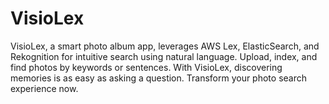 # VisioLex
VisioLex, a smart photo album app, leverages AWS Lex, ElasticSearch, and Rekognition for intuitive search using natural language. Upload, index, and find photos by keywords or sentences. With VisioLex, discovering memories is as easy as asking a question. Transform your photo search experience now.
